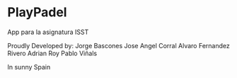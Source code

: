 ﻿# PlayPadel
App para la asignatura ISST 

Proudly Developed by:
      Jorge Bascones
      Jose Angel Corral
      Alvaro Fernandez Rivero
      Adrian Roy 
      Pablo Viñals
      
In sunny Spain 
